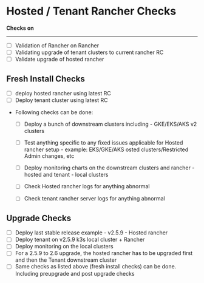 # Hosted / Tenant Rancher Checks

**Checks on**

<hr>

- [ ] Validation of Rancher on Rancher
- [ ] Validating upgrade of tenant clusters to current rancher RC
- [ ] Validate upgrade of hosted rancher

## Fresh Install Checks

- [ ] deploy hosted rancher using latest RC
- [ ] Deploy tenant cluster using latest RC
- Following checks can be done:
    - [ ] Deploy a bunch of downstream clusters including - GKE/EKS/AKS v2 clusters
    - [ ] Test anything specific to any fixed issues applicable for Hosted rancher setup - example: EKS/GKE/AKS osted clusters/Restricted Admin changes, etc
    - [ ] Deploy monitoring charts on the downstream clusters and rancher - hosted and tenant - local clusters
    - [ ] Check Hosted rancher logs for anything abnormal
    - [ ] Check tenant rancher server logs for anything abnormal


## Upgrade Checks

- [ ] Deploy last stable release example - v2.5.9 - Hosted rancher
- [ ] Deploy tenant on v2.5.9 k3s local cluster + Rancher
- [ ] Deploy monitoring on the local clusters
- [ ] For a 2.5.9 to 2.6 upgrade, the hosted rancher has to be upgraded first and then the Tenant downstream cluster
- [ ] Same checks as listed above (fresh install checks) can be done. Including preupgrade and post upgrade checks